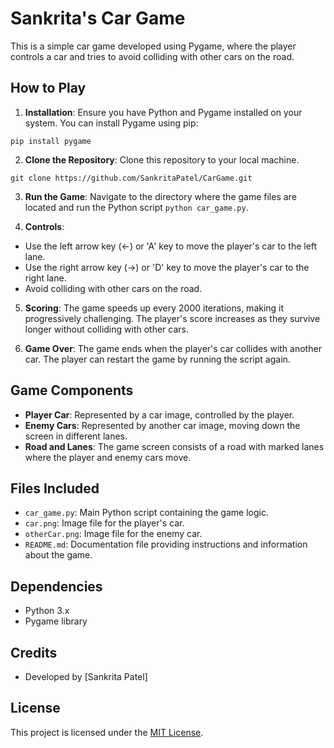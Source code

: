 # Sankrita's Car Game

This is a simple car game developed using Pygame, where the player controls a car and tries to avoid colliding with other cars on the road.

## How to Play

1. **Installation**: Ensure you have Python and Pygame installed on your system. You can install Pygame using pip:

```
pip install pygame
```

2. **Clone the Repository**: Clone this repository to your local machine.
```
git clone https://github.com/SankritaPatel/CarGame.git
```
3. **Run the Game**: Navigate to the directory where the game files are located and run the Python script ```python car_game.py```.

4. **Controls**:
- Use the left arrow key (←) or 'A' key to move the player's car to the left lane.
- Use the right arrow key (→) or 'D' key to move the player's car to the right lane.
- Avoid colliding with other cars on the road.

5. **Scoring**: The game speeds up every 2000 iterations, making it progressively challenging. The player's score increases as they survive longer without colliding with other cars.

6. **Game Over**: The game ends when the player's car collides with another car. The player can restart the game by running the script again.

## Game Components

- **Player Car**: Represented by a car image, controlled by the player.
- **Enemy Cars**: Represented by another car image, moving down the screen in different lanes.
- **Road and Lanes**: The game screen consists of a road with marked lanes where the player and enemy cars move.

## Files Included

- `car_game.py`: Main Python script containing the game logic.
- `car.png`: Image file for the player's car.
- `otherCar.png`: Image file for the enemy car.
- `README.md`: Documentation file providing instructions and information about the game.

## Dependencies

- Python 3.x
- Pygame library

## Credits

- Developed by [Sankrita Patel]

## License

This project is licensed under the [MIT License](LICENSE).
